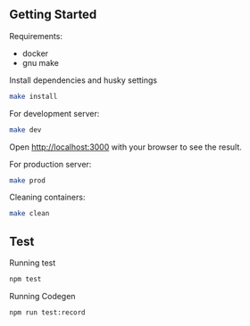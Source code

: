 ## Getting Started

Requirements:

- docker
- gnu make

Install dependencies and husky settings

```bash
make install
```

For development server:

```bash
make dev
```

Open [http://localhost:3000](http://localhost:3000) with your browser to see the result.

For production server:

```bash
make prod
```

Cleaning containers:

```bash
make clean
```

## Test

Running test 

```bash
npm test
```

Running Codegen
```bash
npm run test:record
```